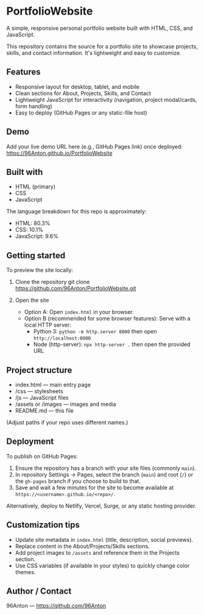 # PortfolioWebsite

A simple, responsive personal portfolio website built with HTML, CSS, and JavaScript.

This repository contains the source for a portfolio site to showcase projects, skills, and contact information. It's lightweight and easy to customize.

## Features
- Responsive layout for desktop, tablet, and mobile
- Clean sections for About, Projects, Skills, and Contact
- Lightweight JavaScript for interactivity (navigation, project modal/cards, form handling)
- Easy to deploy (GitHub Pages or any static-file host)

## Demo
Add your live demo URL here (e.g., GitHub Pages link) once deployed:
https://96Anton.github.io/PortfolioWebsite

## Built with
- HTML (primary)
- CSS
- JavaScript

The language breakdown for this repo is approximately:
- HTML: 80.3%
- CSS: 10.1%
- JavaScript: 9.6%

## Getting started

To preview the site locally:

1. Clone the repository
   git clone https://github.com/96Anton/PortfolioWebsite.git

2. Open the site
   - Option A: Open `index.html` in your browser.
   - Option B (recommended for some browser features): Serve with a local HTTP server:
     - Python 3: `python -m http.server 8000` then open `http://localhost:8000`
     - Node (http-server): `npx http-server .` then open the provided URL

## Project structure
- index.html — main entry page
- /css — stylesheets
- /js — JavaScript files
- /assets or /images — images and media
- README.md — this file

(Adjust paths if your repo uses different names.)

## Deployment

To publish on GitHub Pages:

1. Ensure the repository has a branch with your site files (commonly `main`).
2. In repository Settings → Pages, select the branch (`main`) and root (`/`) or the `gh-pages` branch if you choose to build to that.
3. Save and wait a few minutes for the site to become available at `https://<username>.github.io/<repo>/`.

Alternatively, deploy to Netlify, Vercel, Surge, or any static hosting provider.

## Customization tips
- Update site metadata in `index.html` (title, description, social previews).
- Replace content in the About/Projects/Skills sections.
- Add project images to `/assets` and reference them in the Projects section.
- Use CSS variables (if available in your styles) to quickly change color themes.


## Author / Contact
96Anton — https://github.com/96Anton
